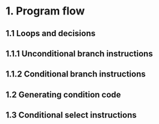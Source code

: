# 1. Program flow

## 1.1 Loops and decisions

## 1.1.1 Unconditional branch instructions

## 1.1.2 Conditional branch instructions

## 1.2 Generating condition code

## 1.3 Conditional select instructions